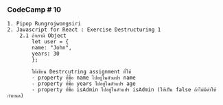 ### CodeCamp # 10
    1. Pipop Rungrojwongsiri
    2. Javascript for React : Exercise Destructuring 1
        2.1 ถ้าเรามี Object 
            let user = {
            name: "John",
            years: 30
            };

            ให้เขียน Destrcutring assignment ที่ให้
            - property ที่ชื่อ name ไปอยู่ในตัวแปร name
            - property ที่ชื่อ years ไปอยู่ในตัวแปร age
            - property ที่ชื่อ isAdmin ไปอยู่ในตัวแปร isAdmin (ให้เป็น false ถ้าไม่มีค่าให้กำหนด)